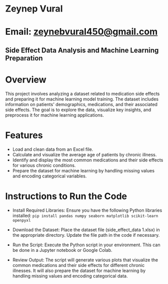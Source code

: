 # Zeynep Vural 
# Email: zeynebvural450@gmail.com

## Side Effect Data Analysis and Machine Learning Preparation

# Overview
This project involves analyzing a dataset related to medication side effects and preparing it for machine learning model training. The dataset includes information on patients' demographics, medications, and their associated side effects. The goal is to explore the data, visualize key insights, and preprocess it for machine learning applications.

# Features
* Load and clean data from an Excel file.
* Calculate and visualize the average age of patients by chronic illness.
* Identify and display the most common medications and their side effects for various chronic conditions.
* Prepare the dataset for machine learning by handling missing values and encoding categorical variables.

# Instructions to Run the Code
* Install Required Libraries: Ensure you have the following Python libraries installed:
   `pip install pandas numpy seaborn matplotlib scikit-learn openpyxl`
   
* Download the Dataset: Place the dataset file (side_effect_data 1.xlsx) in the appropriate directory. Update the file path in the code if necessary.

* Run the Script: Execute the Python script in your environment. This can be done in a Jupyter notebook or Google Colab.

* Review Output: The script will generate various plots that visualize the common medications and their side effects for different chronic illnesses. It will also prepare the dataset for machine learning by handling missing values and encoding categorical data.

